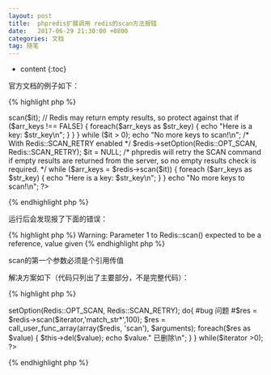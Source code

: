 ```yaml
---
layout: post
title:  phpredis扩展调用 redis的scan方法报错
date:   2017-06-29 21:30:00 +0800
categories: 文档
tag: 随笔
---
```


* content 
{:toc}



官方文档的例子如下：


{% highlight php %}
<?php 
/* Without enabling Redis::SCAN_RETRY (default condition) */
$it = NULL;
do {
    // Scan for some keys
    $arr_keys = $redis->scan($it);

    // Redis may return empty results, so protect against that
    if ($arr_keys !== FALSE) {
        foreach($arr_keys as $str_key) {
            echo "Here is a key: $str_key\n";
        }
    }
} while ($it > 0);
echo "No more keys to scan!\n";

/* With Redis::SCAN_RETRY enabled */
$redis->setOption(Redis::OPT_SCAN, Redis::SCAN_RETRY);
$it = NULL;

/* phpredis will retry the SCAN command if empty results are returned from the
   server, so no empty results check is required. */
while ($arr_keys = $redis->scan($it)) {
    foreach ($arr_keys as $str_key) {
        echo "Here is a key: $str_key\n";
    }
}
echo "No more keys to scan!\n";
?>

{% endhighlight php %}

运行后会发现报了下面的错误：

{% highlight php %}
Warning: Parameter 1 to Redis::scan() expected to be a reference, value given
{% endhighlight php %}

scan的第一个参数必须是个引用传值

解决方案如下（代码只列出了主要部分，不是完整代码）：

{% highlight php %}
<?php

        $iterator = null;
        $arguments = array(&$iterator,'match_str*',100);
        $redis->setOption(Redis::OPT_SCAN, Redis::SCAN_RETRY);

        do{
            #bug 问题
            #$res = $redis->scan($iterator,'match_str*',100);
            $res = call_user_func_array(array($redis, 'scan'), $arguments);

            foreach($res as $value) {
                $this->del($value);
                echo $value." 已删除\n";
            }
        } while($iterator >0);
?>

{% endhighlight php %}